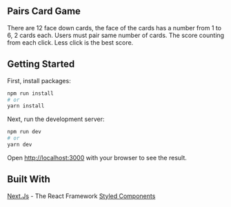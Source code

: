 ## Pairs Card Game
There are 12 face down cards, the face of the cards has a number from 1 to 6, 2 cards each. Users must pair same number of cards. The score counting from each click. Less click is the best score.

## Getting Started

First, install packages:

```bash
npm run install
# or
yarn install
```

Next, run the development server:

```bash
npm run dev
# or
yarn dev
```

Open [http://localhost:3000](http://localhost:3000) with your browser to see the result.

## Built With
[Next.Js](https://nextjs.org/) - The React Framework
[Styled Components](https://styled-components.com/)

